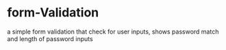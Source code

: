 # form-Validation
a simple form validation that check for user inputs, shows password match and length of password inputs
